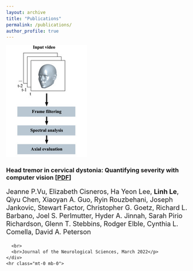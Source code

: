 ```yaml
---
layout: archive
title: "Publications"
permalink: /publications/
author_profile: true
---
```


<div class="col-lg-12">
  <div class="row d-flex flex-wrap align-items-center">
    <div class="col-md-3">
        <img src="/images/head_tremor_schematic.jpeg" alt="Head tremor in cervical dystonia: Quantifying severity with computer vision">
    </div>
    <div class="col-md-9">
      <h3>
        <strong>Head tremor in cervical dystonia: Quantifying severity with computer vision</strong>
        <strong> [</strong><a href="https://www.sciencedirect.com/science/article/pii/S0022510X22000132" target="_blank">PDF</a><strong>] </strong>
      </h3>
      <p style="line-height:22px; font-size: 18px;" class="mt-0"> Jeanne P.Vu, Elizabeth Cisneros, Ha Yeon Lee, <strong>Linh Le</strong>, Qiyu Chen, Xiaoyan A. Guo, Ryin Rouzbehani, Joseph Jankovic, Stewart Factor, Christopher G. Goetz, Richard L. Barbano, Joel S. Perlmutter, Hyder A. Jinnah, Sarah Pirio Richardson, Glenn T. Stebbins, Rodger Elble, Cynthia L. Comella, David A. Peterson

      <br>
      <br>Journal of the Neurological Sciences, March 2022</p>
    </div>
    <hr class="mt-0 mb-0">
  </div>
</div>